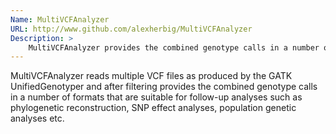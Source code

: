 ```yaml
---
Name: MultiVCFAnalyzer
URL: http://www.github.com/alexherbig/MultiVCFAnalyzer
Description: >
    MultiVCFAnalyzer provides the combined genotype calls in a number of formats that are suitable for follow-up analyses such as phylogenetic reconstruction, SNP effect analyses, population genetic analyses etc.
---
```


MultiVCFAnalyzer reads multiple VCF files as produced by the GATK UnifiedGenotyper and after filtering provides the combined genotype calls in a number of formats that are suitable for follow-up analyses such as phylogenetic reconstruction, SNP effect analyses, population genetic analyses etc.